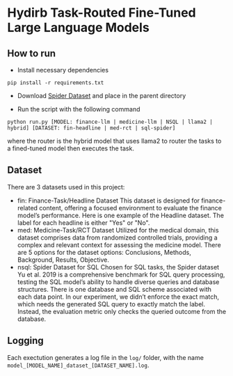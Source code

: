 # Hydirb Task-Routed Fine-Tuned Large Language Models

## How to run

-   Install necessary dependencies

```
pip install -r requirements.txt
```

-   Download [Spider Dataset](https://yale-lily.github.io/spider) and place in the parent directory

-   Run the script with the following command

```
python run.py [MODEL: finance-llm | medicine-llm | NSQL | llama2 | hybrid] [DATASET: fin-headline | med-rct | sql-spider]
```

where the router is the hybrid model that uses llama2 to router the tasks to a fined-tuned model then executes the task.

## Dataset

There are 3 datasets used in this project:

-   fin: Finance-Task/Headline Dataset
    This dataset is designed for finance-related content, offering a focused environment to evaluate the finance model’s performance. Here is one example of the Headline dataset. The label for each headline is either "Yes" or "No".
-   med: Medicine-Task/RCT Dataset
    Utilized for the medical domain, this dataset comprises data from randomized controlled trials, providing a complex and relevant context for assessing the medicine model. There are 5 options for the dataset options: Conclusions, Methods, Background, Results, Objective.
-   nsql: Spider Dataset for SQL
    Chosen for SQL tasks, the Spider dataset Yu et al. 2019 is a comprehensive benchmark for SQL query processing, testing the SQL model’s ability to handle diverse queries and database structures. There is one database and SQL scheme associated with each data point. In our experiment, we didn’t enforce the exact match, which needs the generated SQL query to exactly match the label. Instead, the evaluation metric only checks the queried outcome from the database.

## Logging

Each exectution generates a log file in the `log/` folder, with the name `model_[MODEL_NAME]_dataset_[DATASET_NAME].log`.
